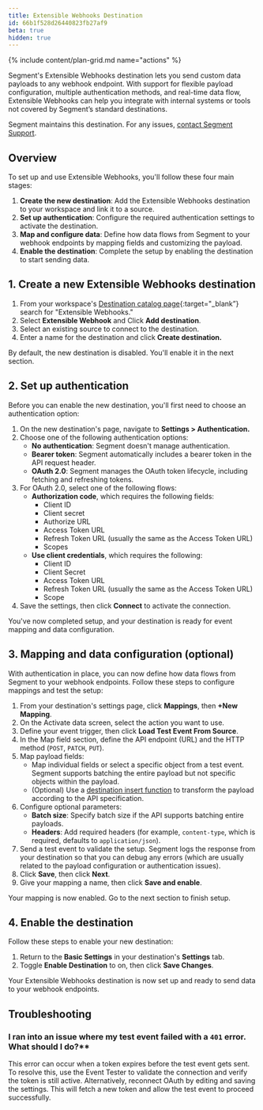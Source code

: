 ```yaml
---
title: Extensible Webhooks Destination
id: 66b1f528d26440823fb27af9
beta: true
hidden: true
---
```


{% include content/plan-grid.md name="actions" %}

Segment's Extensible Webhooks destination lets you send custom data payloads to any webhook endpoint. With support for flexible payload configuration, multiple authentication methods, and real-time data flow, Extensible Webhooks can help you integrate with internal systems or tools not covered by Segment’s standard destinations.

Segment maintains this destination. For any issues, [contact Segment Support](friends@segment.com).

## Overview

To set up and use Extensible Webhooks, you'll follow these four main stages:

1. **Create the new destination**: Add the Extensible Webhooks destination to your workspace and link it to a source.
2. **Set up authentication**: Configure the required authentication settings to activate the destination.
3. **Map and configure data**: Define how data flows from Segment to your webhook endpoints by mapping fields and customizing the payload.
4. **Enable the destination**: Complete the setup by enabling the destination to start sending data.

## 1. Create a new Extensible Webhooks destination

1. From your workspace's [Destination catalog page](https://app.segment.com/goto-my-workspace/destinations/catalog){:target="_blank”} search for "Extensible Webhooks."
2. Select **Extensible Webhook** and Click **Add destination**.
3. Select an existing source to connect to the destination.
4. Enter a name for the destination and click **Create destination.**

By default, the new destination is disabled. You'll enable it in the next section.

## 2. Set up authentication

Before you can enable the new destination, you'll first need to choose an authentication option:

1. On the new destination's page, navigate to **Settings > Authentication.**
2. Choose one of the following authentication options:
   - **No authentication**: Segment doesn't manage authentication.
   - **Bearer token**: Segment automatically includes a bearer token in the API request header.
   - **OAuth 2.0**: Segment manages the OAuth token lifecycle, including fetching and refreshing tokens.
3. For OAuth 2.0, select one of the following flows:
   - **Authorization code**, which requires the following fields:
     - Client ID
     - Client secret
     - Authorize URL
     - Access Token URL
     - Refresh Token URL (usually the same as the Access Token URL)
     - Scopes
   - **Use client credentials**, which requires the following:
     - Client ID
     - Client Secret
     - Access Token URL
     - Refresh Token URL (usually the same as the Access Token URL)
     - Scope
4. Save the settings, then click **Connect** to activate the connection.

You've now completed setup, and your destination is ready for event mapping and data configuration.

## 3. Mapping and data configuration (optional)

With authentication in place, you can now define how data flows from Segment to your webhook endpoints. Follow these steps to configure mappings and test the setup:

1. From your destination's settings page, click **Mappings**, then **+New Mapping**.
2. On the Activate data screen, select the action you want to use.
3. Define your event trigger, then click **Load Test Event From Source**.
4. In the Map field section, define the API endpoint (URL) and the HTTP method (`POST`, `PATCH`, `PUT`).
5. Map payload fields:
   - Map individual fields or select a specific object from a test event. Segment supports batching the entire payload but not specific objects within the payload.
   - (Optional) Use a [destination insert function](/docs/connections/functions/insert-functions/) to transform the payload according to the API specification.
6. Configure optional parameters:
   - **Batch size**: Specify batch size if the API supports batching entire payloads.
   - **Headers**: Add required headers (for example, `content-type`, which is required, defaults to `application/json`).
7. Send a test event to validate the setup. Segment logs the response from your destination so that you can debug any errors (which are usually related to the payload configuration or authentication issues).
8. Click **Save**, then click **Next**.
9. Give your mapping a name, then click **Save and enable**.

Your mapping is now enabled. Go to the next section to finish setup.

## 4. Enable the destination

Follow these steps to enable your new destination:

1. Return to the **Basic Settings** in your destination's **Settings** tab.
2. Toggle **Enable Destination** to on, then click **Save Changes**.

Your Extensible Webhooks destination is now set up and ready to send data to your webhook endpoints.

## Troubleshooting

### I ran into an issue where my test event failed with a `401` error. What should I do?**

This error can occur when a token expires before the test event gets sent. To resolve this, use the Event Tester to validate the connection and verify the token is still active. Alternatively, reconnect OAuth by editing and saving the settings. This will fetch a new token and allow the test event to proceed successfully.